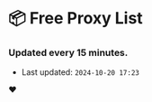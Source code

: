 # :package: Free Proxy List
### Updated every 15 minutes.

- Last updated: `2024-10-20 17:23`

:heart:
